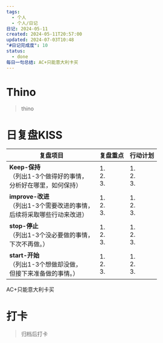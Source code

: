 ```yaml
---
tags:
  - 个人
  - 个人/日记
日记: 2024-05-11
created: 2024-05-11T20:57:00
updated: 2024-07-03T10:48
"#日记完成度": 10
status:
  - done
每日一句总结: AC+只能意大利卡买
---
```


# Thino
> thino

# 日复盘KISS
| **复盘项目**                                             | **复盘重点**          | **行动计划**          |
| ---------------------------------------------------- | ----------------- | ----------------- |
| **Keep-保持**<br>（列出1-3个做得好的事情，<br>   分析好在哪里，如何保持）     | 1.  <br>2. <br>3. | 1.  <br>2. <br>3. |
| **improve-改进**<br>（列出1-3个需要改进的事情，<br>  后续将采取哪些行动来改进） | 1.  <br>2. <br>3. | 1.  <br>2. <br>3. |
| **stop-停止**<br>（列出1-3个没必要做的事情，<br>下次不再做。）            | 1.  <br>2. <br>3. | 1.  <br>2. <br>3. |
| **start-开始**<br>（列出1-3个想做却没做，<br>但接下来准备做的事情。）        | 1.  <br>2. <br>3. | 1.  <br>2. <br>3. |
AC+只能意大利卡买


# 打卡
> 归档后打卡


